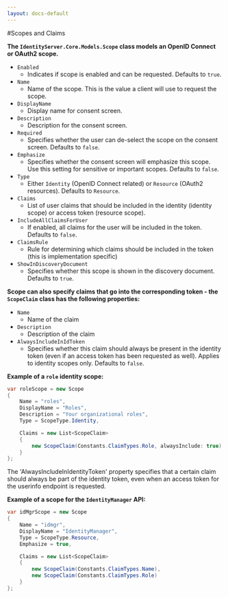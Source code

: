 ```yaml
---
layout: docs-default
---
```


#Scopes and Claims

**The `IdentityServer.Core.Models.Scope` class models an OpenID Connect or OAuth2 scope.**

* `Enabled`
    * Indicates if scope is enabled and can be requested. Defaults to `true`.
* `Name`
    * Name of the scope. This is the value a client will use to request the scope.
* `DisplayName`
    * Display name for consent screen.
* `Description`
    * Description for the consent screen.
* `Required`
    * Specifies whether the user can de-select the scope on the consent screen. Defaults to `false`.
* `Emphasize`
    * Specifies whether the consent screen will emphasize this scope. Use this setting for sensitive or important scopes. Defaults to `false`.
* `Type`
    * Either `Identity` (OpenID Connect related) or `Resource` (OAuth2 resources). Defaults to `Resource`.
* `Claims`
    * List of user claims that should be included in the identity (identity scope) or access token (resource scope). 
* `IncludeAllClaimsForUser`
    * If enabled, all claims for the user will be included in the token. Defaults to `false`.
* `ClaimsRule`
    * Rule for determining which claims should be included in the token (this is implementation specific)
* `ShowInDiscoveryDocument`
    * Specifies whether this scope is shown in the discovery document. Defaults to `true`.

**Scope can also specify claims that go into the corresponding token - the `ScopeClaim` class has the following properties:**

* `Name`
    * Name of the claim
* `Description`
    * Description of the claim
* `AlwaysIncludeInIdToken`
    * Specifies whether this claim should always be present in the identity token (even if an access token has been requested as well). Applies to identity scopes only. Defaults to `false`.

**Example of a `role` identity scope:**

```csharp
var roleScope = new Scope
{
    Name = "roles",
    DisplayName = "Roles",
    Description = "Your organizational roles",
    Type = ScopeType.Identity,

    Claims = new List<ScopeClaim>
    {
        new ScopeClaim(Constants.ClaimTypes.Role, alwaysInclude: true)
    }
};
```
The 'AlwaysIncludeInIdentityToken' property specifies that a certain claim should always be part of the identity token, 
even when an access token for the userinfo endpoint is requested.

**Example of a scope for the `IdentityManager` API:**

```csharp
var idMgrScope = new Scope
{
    Name = "idmgr",
    DisplayName = "IdentityManager",
    Type = ScopeType.Resource,
    Emphasize = true,

    Claims = new List<ScopeClaim>
    {
        new ScopeClaim(Constants.ClaimTypes.Name),
        new ScopeClaim(Constants.ClaimTypes.Role)
    }
};
```
